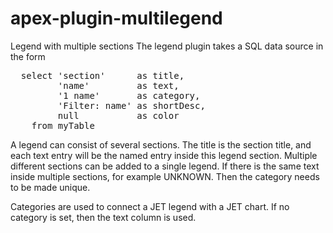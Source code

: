 # apex-plugin-multilegend
Legend with multiple sections
The legend plugin takes a SQL data source in the form 
<pre>
  select 'section'      as title,
         'name'         as text,
         '1 name'       as category,
         'Filter: name' as shortDesc,
         null           as color
    from myTable
</pre>

A legend can consist of several sections. 
The title is the section title, and each text entry will be the named entry inside this legend section.
Multiple different sections can be added to a single legend.
If there is the same text inside multiple sections, for example UNKNOWN. Then the category needs to be made unique.

Categories are used to connect a JET legend with a JET chart. If no category is set, then the text column is used.
